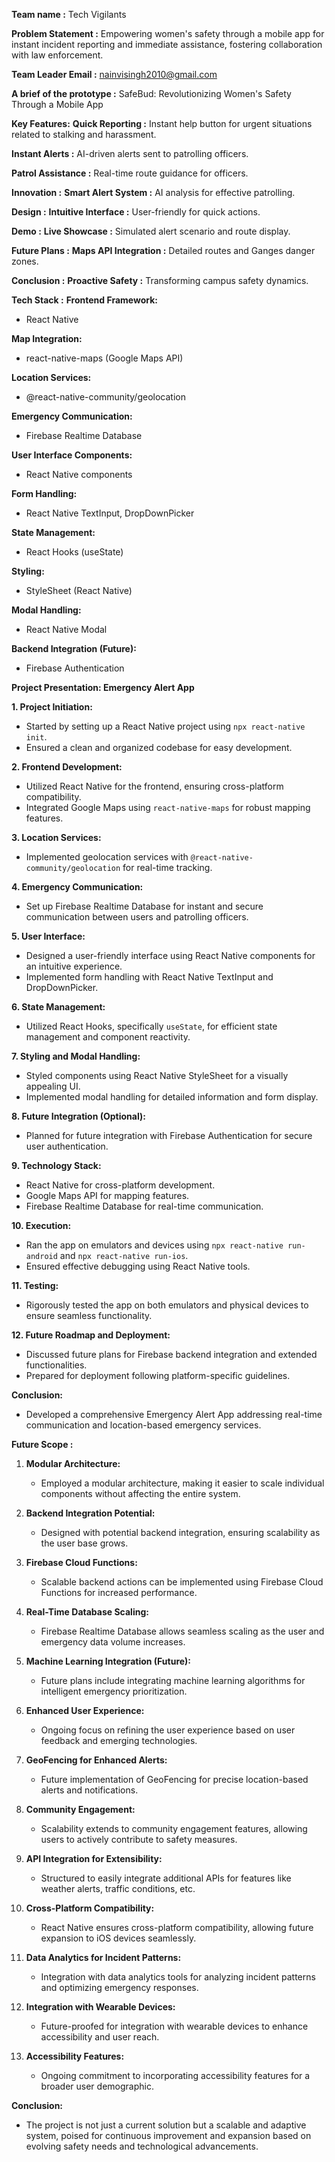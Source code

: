 **Team name :**  Tech Vigilants 

**Problem Statement :**  Empowering women's safety through a mobile app for instant incident reporting and immediate assistance, fostering collaboration with law enforcement. 

**Team Leader Email :**  nainvisingh2010@gmail.com


**A brief of the prototype :**
SafeBud:  Revolutionizing Women's Safety Through a Mobile App

**Key Features:**
 **Quick Reporting :** Instant help button for urgent situations related to stalking and harassment.
 
 **Instant Alerts :** AI-driven alerts sent to patrolling officers.
 
 **Patrol Assistance :** Real-time route guidance for officers.
 
 
**Innovation :**
 **Smart Alert System :** AI analysis for effective patrolling.
 
**Design :**
 **Intuitive Interface :** User-friendly for quick actions.
 
**Demo :**
**Live Showcase :** Simulated alert scenario and route display.

**Future Plans :**
**Maps API Integration :** Detailed routes and Ganges danger zones.

**Conclusion :**
**Proactive Safety :** Transforming campus safety dynamics.



**Tech Stack :** 
**Frontend Framework:**
- React Native

**Map Integration:**
- react-native-maps (Google Maps API)

**Location Services:**
- @react-native-community/geolocation

**Emergency Communication:**
- Firebase Realtime Database

**User Interface Components:**
- React Native components

**Form Handling:**
- React Native TextInput, DropDownPicker

**State Management:**
- React Hooks (useState)

**Styling:**
- StyleSheet (React Native)

**Modal Handling:**
- React Native Modal

**Backend Integration (Future):**
- Firebase Authentication




**Project Presentation: Emergency Alert App**

**1. Project Initiation:**
   - Started by setting up a React Native project using `npx react-native init`.
   - Ensured a clean and organized codebase for easy development.

**2. Frontend Development:**
   - Utilized React Native for the frontend, ensuring cross-platform compatibility.
   - Integrated Google Maps using `react-native-maps` for robust mapping features.

**3. Location Services:**
   - Implemented geolocation services with `@react-native-community/geolocation` for real-time tracking.

**4. Emergency Communication:**
   - Set up Firebase Realtime Database for instant and secure communication between users and patrolling officers.

**5. User Interface:**
   - Designed a user-friendly interface using React Native components for an intuitive experience.
   - Implemented form handling with React Native TextInput and DropDownPicker.

**6. State Management:**
   - Utilized React Hooks, specifically `useState`, for efficient state management and component reactivity.

**7. Styling and Modal Handling:**
   - Styled components using React Native StyleSheet for a visually appealing UI.
   - Implemented modal handling for detailed information and form display.

**8. Future Integration (Optional):**
   - Planned for future integration with Firebase Authentication for secure user authentication.

**9. Technology Stack:**
   - React Native for cross-platform development.
   - Google Maps API for mapping features.
   - Firebase Realtime Database for real-time communication.

**10. Execution:**
   - Ran the app on emulators and devices using `npx react-native run-android` and `npx react-native run-ios`.
   - Ensured effective debugging using React Native tools.

**11. Testing:**
   - Rigorously tested the app on both emulators and physical devices to ensure seamless functionality.

**12. Future Roadmap and Deployment:**
   - Discussed future plans for Firebase backend integration and extended functionalities.
   - Prepared for deployment following platform-specific guidelines.

**Conclusion:**
   - Developed a comprehensive Emergency Alert App addressing real-time communication and location-based emergency services.



**Future Scope :**

1. **Modular Architecture:**
   - Employed a modular architecture, making it easier to scale individual components without affecting the entire system.

2. **Backend Integration Potential:**
   - Designed with potential backend integration, ensuring scalability as the user base grows.

3. **Firebase Cloud Functions:**
   - Scalable backend actions can be implemented using Firebase Cloud Functions for increased performance.

4. **Real-Time Database Scaling:**
   - Firebase Realtime Database allows seamless scaling as the user and emergency data volume increases.

5. **Machine Learning Integration (Future):**
   - Future plans include integrating machine learning algorithms for intelligent emergency prioritization.

6. **Enhanced User Experience:**
   - Ongoing focus on refining the user experience based on user feedback and emerging technologies.

7. **GeoFencing for Enhanced Alerts:**
   - Future implementation of GeoFencing for precise location-based alerts and notifications.

8. **Community Engagement:**
   - Scalability extends to community engagement features, allowing users to actively contribute to safety measures.

9. **API Integration for Extensibility:**
   - Structured to easily integrate additional APIs for features like weather alerts, traffic conditions, etc.

10. **Cross-Platform Compatibility:**
    - React Native ensures cross-platform compatibility, allowing future expansion to iOS devices seamlessly.

11. **Data Analytics for Incident Patterns:**
    - Integration with data analytics tools for analyzing incident patterns and optimizing emergency responses.

12. **Integration with Wearable Devices:**
    - Future-proofed for integration with wearable devices to enhance accessibility and user reach.

13. **Accessibility Features:**
    - Ongoing commitment to incorporating accessibility features for a broader user demographic.

**Conclusion:**
   - The project is not just a current solution but a scalable and adaptive system, poised for continuous improvement and expansion based on evolving safety needs and technological advancements.
